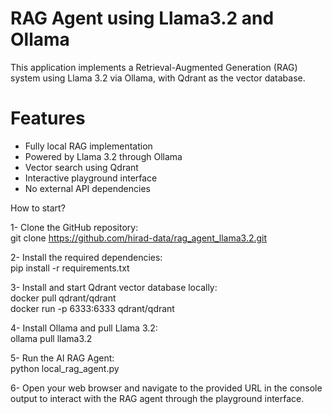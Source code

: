 # RAG Agent using Llama3.2 and Ollama
This application implements a Retrieval-Augmented Generation (RAG) system using Llama 3.2 via Ollama, with Qdrant as the vector database.
# Features

- Fully local RAG implementation
- Powered by Llama 3.2 through Ollama
- Vector search using Qdrant
- Interactive playground interface
- No external API dependencies

How to start?

1- Clone the GitHub repository:  
git clone https://github.com/hirad-data/rag_agent_llama3.2.git


2- Install the required dependencies:  
pip install -r requirements.txt

3- Install and start Qdrant vector database locally:  
docker pull qdrant/qdrant  
docker run -p 6333:6333 qdrant/qdrant

4- Install Ollama and pull Llama 3.2:  
ollama pull llama3.2

5- Run the AI RAG Agent:  
python local_rag_agent.py

6- Open your web browser and navigate to the provided URL in the console output to interact with the RAG agent through the playground interface.
